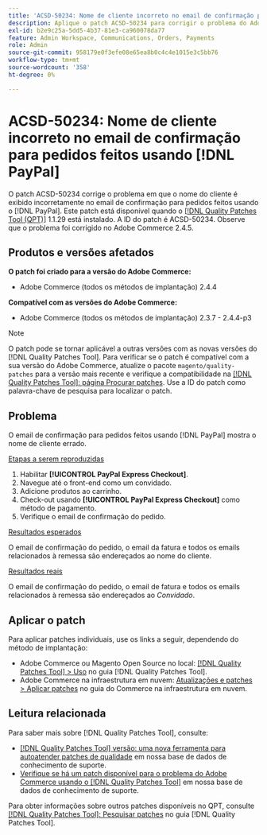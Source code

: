 ```yaml
---
title: 'ACSD-50234: Nome de cliente incorreto no email de confirmação para pedidos feitos usando  [!DNL PayPal]'
description: Aplique o patch ACSD-50234 para corrigir o problema do Adobe Commerce em que o nome do cliente é exibido incorretamente no email de confirmação para pedidos feitos usando o  [!DNL PayPal].
exl-id: b2e9c25a-5dd5-4b37-81e3-ca960078da77
feature: Admin Workspace, Communications, Orders, Payments
role: Admin
source-git-commit: 958179e0f3efe08e65ea8b0c4c4e1015e3c5bb76
workflow-type: tm+mt
source-wordcount: '358'
ht-degree: 0%

---
```


# ACSD-50234: Nome de cliente incorreto no email de confirmação para pedidos feitos usando [!DNL PayPal]

O patch ACSD-50234 corrige o problema em que o nome do cliente é exibido incorretamente no email de confirmação para pedidos feitos usando o [!DNL PayPal]. Este patch está disponível quando o [[!DNL Quality Patches Tool (QPT)]](/help/announcements/adobe-commerce-announcements/magento-quality-patches-released-new-tool-to-self-serve-quality-patches.md) 1.1.29 está instalado. A ID do patch é ACSD-50234. Observe que o problema foi corrigido no Adobe Commerce 2.4.5.

## Produtos e versões afetados

**O patch foi criado para a versão do Adobe Commerce:**

* Adobe Commerce (todos os métodos de implantação) 2.4.4

**Compatível com as versões do Adobe Commerce:**

* Adobe Commerce (todos os métodos de implantação) 2.3.7 - 2.4.4-p3

>[!NOTE]
>
>O patch pode se tornar aplicável a outras versões com as novas versões do [!DNL Quality Patches Tool]. Para verificar se o patch é compatível com a sua versão do Adobe Commerce, atualize o pacote `magento/quality-patches` para a versão mais recente e verifique a compatibilidade na [[!DNL Quality Patches Tool]: página Procurar patches](https://experienceleague.adobe.com/tools/commerce-quality-patches/index.html). Use a ID do patch como palavra-chave de pesquisa para localizar o patch.

## Problema

O email de confirmação para pedidos feitos usando [!DNL PayPal] mostra o nome de cliente errado.

<u>Etapas a serem reproduzidas</u>

1. Habilitar **[!UICONTROL PayPal Express Checkout]**.
1. Navegue até o front-end como um convidado.
1. Adicione produtos ao carrinho.
1. Check-out usando **[!UICONTROL PayPal Express Checkout]** como método de pagamento.
1. Verifique o email de confirmação do pedido.

<u>Resultados esperados</u>

O email de confirmação do pedido, o email da fatura e todos os emails relacionados à remessa são endereçados ao nome do cliente.

<u>Resultados reais</u>

O email de confirmação do pedido, o email de fatura e todos os emails relacionados à remessa são endereçados ao *Convidado*.

## Aplicar o patch

Para aplicar patches individuais, use os links a seguir, dependendo do método de implantação:

* Adobe Commerce ou Magento Open Source no local: [[!DNL Quality Patches Tool] > Uso](https://experienceleague.adobe.com/docs/commerce-operations/tools/quality-patches-tool/usage.html) no guia [!DNL Quality Patches Tool].
* Adobe Commerce na infraestrutura em nuvem: [Atualizações e patches > Aplicar patches](https://experienceleague.adobe.com/docs/commerce-cloud-service/user-guide/develop/upgrade/apply-patches.html) no guia do Commerce na infraestrutura em nuvem.

## Leitura relacionada

Para saber mais sobre [!DNL Quality Patches Tool], consulte:

* [[!DNL Quality Patches Tool] versão: uma nova ferramenta para autoatender patches de qualidade](/help/announcements/adobe-commerce-announcements/magento-quality-patches-released-new-tool-to-self-serve-quality-patches.md) em nossa base de dados de conhecimento de suporte.
* [Verifique se há um patch disponível para o problema do Adobe Commerce usando o [!DNL Quality Patches Tool]](/help/support-tools/patches-available-in-qpt-tool/check-patch-for-magento-issue-with-magento-quality-patches.md) em nossa base de dados de conhecimento de suporte.

Para obter informações sobre outros patches disponíveis no QPT, consulte [[!DNL Quality Patches Tool]: Pesquisar patches](https://experienceleague.adobe.com/tools/commerce-quality-patches/index.html) no guia [!DNL Quality Patches Tool].
